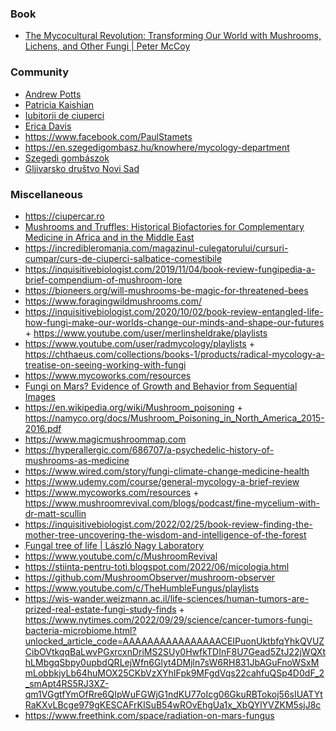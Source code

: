 ### Book 

- [The Mycocultural Revolution: Transforming Our World with Mushrooms, Lichens, and Other Fungi | Peter McCoy](https://microcosmpublishing.com/catalog/books/8525)

### Community

- [Andrew Potts](https://mushroomobserver.org/users/85223)
- [Patricia Kaishian](https://sites.google.com/view/patriciakaishian)
- [Iubitorii de ciuperci](https://www.facebook.com/groups/2177806262500396)
- [Erica Davis](https://www.facebook.com/wildfoodgirl)
- https://www.facebook.com/PaulStamets
- https://en.szegedigombasz.hu/knowhere/mycology-department
- [Szegedi gombászok](https://www.facebook.com/groups/szegedigombaszok)
- [Gljivarsko društvo Novi Sad](https://www.facebook.com/groups/115205338531605)


### Miscellaneous

- https://ciupercar.ro
- [Mushrooms and Truffles: Historical Biofactories for Complementary Medicine in Africa and in the Middle East](https://www.ncbi.nlm.nih.gov/pmc/articles/PMC3854548)
- https://incredibleromania.com/magazinul-culegatorului/cursuri-cumpar/curs-de-ciuperci-salbatice-comestibile
- https://inquisitivebiologist.com/2019/11/04/book-review-fungipedia-a-brief-compendium-of-mushroom-lore
- https://bioneers.org/will-mushrooms-be-magic-for-threatened-bees
- https://www.foragingwildmushrooms.com/
- https://inquisitivebiologist.com/2020/10/02/book-review-entangled-life-how-fungi-make-our-worlds-change-our-minds-and-shape-our-futures + https://www.youtube.com/user/merlinsheldrake/playlists
- https://www.youtube.com/user/radmycology/playlists + https://chthaeus.com/collections/books-1/products/radical-mycology-a-treatise-on-seeing-working-with-fungi
- https://www.mycoworks.com/resources
- [Fungi on Mars? Evidence of Growth and Behavior from Sequential Images](https://news.ycombinator.com/item?id=27065361)
- https://en.wikipedia.org/wiki/Mushroom_poisoning + https://namyco.org/docs/Mushroom_Poisoning_in_North_America_2015-2016.pdf
- https://www.magicmushroommap.com
- https://hyperallergic.com/686707/a-psychedelic-history-of-mushrooms-as-medicine
- https://www.wired.com/story/fungi-climate-change-medicine-health
- https://www.udemy.com/course/general-mycology-a-brief-review
- https://www.mycoworks.com/resources + https://www.mushroomrevival.com/blogs/podcast/fine-mycelium-with-dr-matt-scullin
- https://inquisitivebiologist.com/2022/02/25/book-review-finding-the-mother-tree-uncovering-the-wisdom-and-intelligence-of-the-forest
- [ֻFungal tree of life | László Nagy Laboratory](http://group.szbk.u-szeged.hu/sysbiol/nagy-laszlo-lab-poster.html)
- https://www.youtube.com/c/MushroomRevival
- https://stiinta-pentru-toti.blogspot.com/2022/06/micologia.html
- https://github.com/MushroomObserver/mushroom-observer
- https://www.youtube.com/c/TheHumbleFungus/playlists
- https://wis-wander.weizmann.ac.il/life-sciences/human-tumors-are-prized-real-estate-fungi-study-finds + https://www.nytimes.com/2022/09/29/science/cancer-tumors-fungi-bacteria-microbiome.html?unlocked_article_code=AAAAAAAAAAAAAAAACEIPuonUktbfqYhkQVUZCibOVtkqqBaLwvPGxrcxnDriMS2SUy0HwfkTDInF8U7Gead5ZtJ22jWQXthLMbgqSbpy0upbdQRLejWfn6Glyt4DMjln7sW6RH831JbAGuFnoWSxMmLobbkjyLb64huMOX25CKbVzXYhIFpk9MFgdVqs22cahfuQSp4D0dF_2_smApt4RS5RJ3XZ-qm1VGgtfYmOfRre6QIpWuFGWjG1ndKU77oIcg06GkuRBTokoj56sIUATYtRaKXvLBcge979gKESCAFrKISuB54wROvEhgUa1x_XbQYlYVZKM5sjJ8c
- https://www.freethink.com/space/radiation-on-mars-fungus